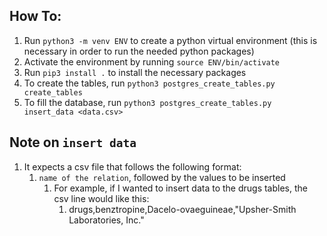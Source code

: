 ## How To:
1. Run `python3 -m venv ENV` to create a python virtual environment (this is necessary in order to run the needed python packages)
2. Activate the environment by running `source ENV/bin/activate`
3. Run `pip3 install .` to install the necessary packages
4. To create the tables, run `python3 postgres_create_tables.py create_tables`
5. To fill the database, run `python3 postgres_create_tables.py insert_data <data.csv>`
   
## Note on `insert data`
1. It expects a csv file that follows the following format:
   1. `name of the relation`, followed by the values to be inserted
      1. For example, if I wanted to insert data to the drugs tables, the csv line would like this:
         1. drugs,benztropine,Dacelo-ovaeguineae,"Upsher-Smith Laboratories, Inc."